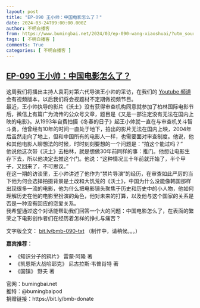 ```yaml
---
layout: post
title: "EP-090 王小帅：中国电影怎么了？"
date: 2024-03-24T09:00:00.000Z
author: 不明白播客
from: https://www.bumingbai.net/2024/03/ep-090-wang-xiaoshuai/?utm_source=rss&utm_medium=rss&utm_campaign=ep-090-wang-xiaoshuai
tags: [ 不明白播客 ]
comments: True
categories: [ 不明白播客 ]
---
```

<!--1711270800000-->
[EP-090 王小帅：中国电影怎么了？](https://www.bumingbai.net/2024/03/ep-090-wang-xiaoshuai/?utm_source=rss&utm_medium=rss&utm_campaign=ep-090-wang-xiaoshuai)
------

<div>
<div id="buzzsprout-player-14753528"></div><script src="https://www.buzzsprout.com/1982525/14753528-.js?container_id=buzzsprout-player-14753528&#038;player=small" type="text/javascript" charset="utf-8"></script><p>这周我们将播出主持人袁莉对第六代导演王小帅的采访，在我们的 <a href="https://www.youtube.com/watch?v=oHVgi_RWF7Q">Youtube 频道</a>会有视频版本，以后我们将会视题材不定期做视频节目。<br>最近，王小帅执导的影片《沃土》没有获得审查机构同意就参加了柏林国际电影节后，微信上有篇广为流传的公众号文章，题目是《又是一部注定没有无法在国内上映的电影》。从1993年自费拍摄《冬春的日子》起王小帅就一直在与审查机关斗智斗勇，他曾经有10年的时间一直处于地下，拍出的影片无法在国内上映，2004年后虽然走向了地上，但和中国所有的电影人一样，也需要面对审查制度。他说，他和其他电影人聊想法的时候，时时刻刻要想的一个问题是：“拍这个能过吗？”<br>他说他这次带《沃土》去柏林，就是想做30年前同样的事：推门。他想让电影生存下去，所以他决定去推这个门。他说：“这种情况三十年前就开始了，半个甲子，又回来了，不可思议。”<br>在这一期的访谈里，王小帅讲述了他作为“禁片导演”的经历，在审查如此严厉的当下他为何会选择拍摄背景是土改和大饥荒的《沃土》，中国为什么没能像韩国那样出现很多一流的电影，他为什么把电影镜头聚焦于历史和历史中的小人物，他如何理解历史在他的电影里扮演的角色，他对未来的打算，以及他与这个国家的关系是否是一种没有回应的恋爱关系。<br>我希望通过这个对话能帮助我们回答一个大的问题：中国电影怎么了，在表面的繁荣之下电影创作者们在经历着怎样的挣扎与痛苦？</p><p>文字版全文： <a href="https://bit.ly/bmb-090-txt" data-type="link" data-id="https://bit.ly/bmb-090-txt">bit.ly/bmb-090-txt</a> （制作中，请稍候。。。）</p><p><strong>嘉宾推荐：</strong></p><ul><li>《知识分子的鸦片》 雷蒙·阿隆 著</li><li>《凯恩斯大战哈耶克》 尼古拉斯·韦普肖特 著</li><li>《国镇》 野夫 著</li></ul><p>官网：bumingbai.net<br>推特：@bumingbaipod<br>捐赠链接：https://bit.ly/bmb-donate</p>
</div>
